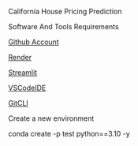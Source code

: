 California House Pricing Prediction


Software And Tools Requirements

[Github Account](https://github.com/)

[Render](https://render.com/)

[Streamlit](https://streamlit.io/)

[VSCodeIDE](https://code.visualstudio.com/)

[GitCLI](https://git-scm.com/book/en/v2/Getting-Started-The-Command-Line)


Create a new environment

conda create -p test python==3.10 -y
